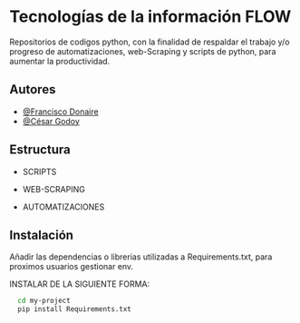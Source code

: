 
# Tecnologías de la información FLOW

Repositorios de codigos python, con la finalidad de respaldar el trabajo y/o progreso de automatizaciones, web-Scraping y scripts de python, para aumentar la productividad. 


## Autores

- [@Francisco Donaire](https://github.com/franciscoalejandro898/Tecnolog-a_Flow)
- [@César Godoy](https://github.com/franciscoalejandro898/Tecnolog-a_Flow)


## Estructura

- SCRIPTS

- WEB-SCRAPING

- AUTOMATIZACIONES

## Instalación

Añadir las dependencias o librerias utilizadas a Requirements.txt, para proximos usuarios gestionar env.

INSTALAR DE LA SIGUIENTE FORMA:

```bash
  cd my-project
  pip install Requirements.txt
```
